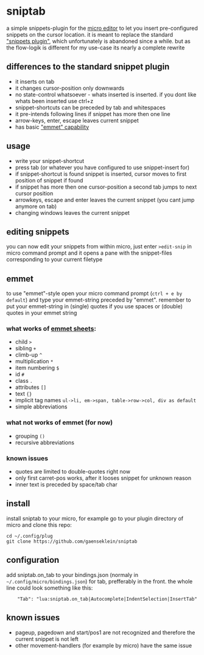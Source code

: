 # sniptab
a simple snippets-plugin for the [micro editor](https://github.com/zyedidia/micro) to let you insert pre-configured snippets on the cursor location. 
it is meant to replace the standard ["snippets plugin"](https://github.com/micro-editor/updated-plugins/tree/master/micro-snippets-plugin), which 
unfortunately is abandoned since a while. 
but as the flow-logik is different for my use-case its nearly a complete rewrite

## differences to the standard snippet plugin
- it inserts on tab 
- it changes cursor-position only downwards
- no state-control whatsoever - whats inserted is inserted. if you dont like whats been inserted use ctrl+z
- snippet-shortcuts can be preceded by tab and whitespaces 
- it pre-intends following lines if snippet has more then one line
- arrow-keys, enter, escape leaves current snippet
- has basic ["emmet" capability](https://docs.emmet.io/cheat-sheet/)

## usage
- write your snippet-shortcut
- press tab (or whatever you have configured to use snippet-insert for)
- if snippet-shortcut is found snippet is inserted, cursor moves to first position of snippet if found
- if snippet has more then one cursor-position a second tab jumps to next cursor position
- arrowkeys, escape and enter leaves the current snippet (you cant jump anymore on tab)
- changing windows leaves the current snippet

## editing snippets
you can now edit your snippets from within micro, just enter `>edit-snip` in micro command prompt and it opens a pane 
with the snippet-files corresponding to your current filetype

## emmet
to use "emmet"-style open your micro command prompt (`ctrl + e by default`) and type your emmet-string preceded by "emmet". 
remember to put your emmet-string in (single) quotes if you use spaces or  (double) quotes in your emmet string
### what works of [emmet sheets](https://docs.emmet.io/cheat-sheet/):
- child `>`
- sibling `+`
- climb-up `^`
- multiplication `*`
- item numbering `$`
- id `#`
- class `.`
- attributes `[]`
- text `{}`
- implicit tag names `ul->li, em->span, table->row->col, div as default`
- simple abbreviations

### what not works of emmet (for now)
- grouping `()`
- recursive abbreviations

### known issues
- quotes are limited to double-quotes right now
- only first carret-pos works, after it looses snippet for unknown reason
- inner text is preceded by space/tab char 

## install 
install sniptab to your micro, for example go to your plugin directory of micro and clone this repo:
```
cd ~/.config/plug
git clone https://github.com/gaenseklein/sniptab
```

## configuration
add sniptab.on_tab to your bindings.json (normaly in `~/.config/micro/bindings.json`) for tab, 
prefferably in the front.
the whole line could look something like this:
```
	"Tab": "lua:sniptab.on_tab|Autocomplete|IndentSelection|InsertTab"
```

## known issues
- pageup, pagedown and start/pos1 are not recognized and therefore the current snippet is not left
- other movement-handlers (for example by micro) have the same issue